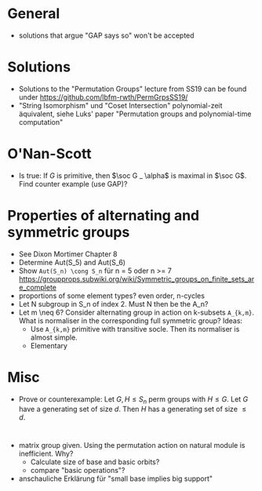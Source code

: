 # General
- solutions that argue "GAP says so" won't be accepted

# Solutions
- Solutions to the "Permutation Groups" lecture from SS19 can be found under
  https://github.com/lbfm-rwth/PermGrpsSS19/
- "String Isomorphism" und "Coset Intersection" polynomial-zeit äquivalent,
  siehe Luks' paper "Permutation groups and polynomial-time computation"

# O'Nan-Scott
- Is true: If $G$ is primitive, then $\soc G _ \alpha$ is maximal in $\soc G$.
  Find counter example (use GAP)?

# Properties of alternating and symmetric groups
- See Dixon Mortimer Chapter 8
- Determine Aut(S_5) and Aut(S_6)
- Show `Aut(S_n) \cong S_n` für n = 5 oder n >= 7
  https://groupprops.subwiki.org/wiki/Symmetric_groups_on_finite_sets_are_complete
- proportions of some element types? even order, n-cycles
- Let N subgroup in S_n of index 2. Must N then be the A_n?
- Let m \neq 6? Consider alternating group in action on k-subsets `A_{k,m}`.
  What is normaliser in the corresponding full symmetric group?
  Ideas:
  - Use `A_{k,m}` primitive with transitive socle. Then its normaliser is
    almost simple.
  - Elementary

# Misc
- Prove or counterexample: Let $G, H \leq S_n$ perm groups with $H \leq G$.
  Let $G$ have a generating set of size $d$. Then $H$ has a generating set of
  size $\leq d$.

#
- matrix group given. Using the permutation action on natural module is
  inefficient. Why?
  - Calculate size of base and basic orbits?
  - compare "basic operations"?
- anschauliche Erklärung für "small base implies big support"
